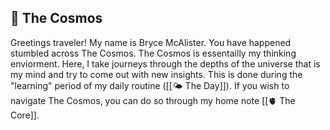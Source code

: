 ## 🔮 The Cosmos 

Greetings traveler! My name is Bryce McAlister. You have happened stumbled across The Cosmos. The Cosmos is essentailly my thinking enviorment. Here, I take journeys through the depths of the universe that is my mind and try to come out with new insights. This is done during the "learning" period of my daily routine ([[🌤 The Day]]). If you wish to navigate The Cosmos, you can do so through my home note [[🫀 The Core]].

